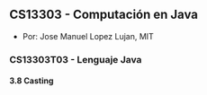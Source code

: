 ## CS13303 - Computación en Java
- Por: Jose Manuel Lopez Lujan, MIT

### CS13303T03 - Lenguaje Java

#### 3.8 Casting

